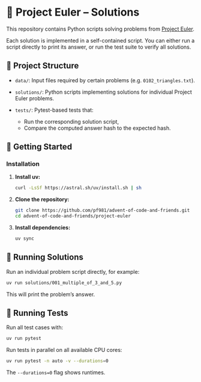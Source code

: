 # 🧮 Project Euler – Solutions

This repository contains Python scripts solving problems from [Project Euler](https://projecteuler.net/).

Each solution is implemented in a self-contained script. You can either run a script directly to print its answer, or run the test suite to verify all solutions.

## 📁 Project Structure

* `data/`: Input files required by certain problems (e.g. `0102_triangles.txt`).
* `solutions/`: Python scripts implementing solutions for individual Project Euler problems.
* `tests/`: Pytest-based tests that:

  * Run the corresponding solution script,
  * Compare the computed answer hash to the expected hash.

## 🚀 Getting Started

### Installation

1. **Install uv:**

   ```bash
   curl -LsSf https://astral.sh/uv/install.sh | sh
   ```

2. **Clone the repository:**

   ```bash
   git clone https://github.com/pf981/advent-of-code-and-friends.git
   cd advent-of-code-and-friends/project-euler
   ```

3. **Install dependencies:**

   ```bash
   uv sync
   ```

## 🧪 Running Solutions

Run an individual problem script directly, for example:

```bash
uv run solutions/001_multiple_of_3_and_5.py
```

This will print the problem’s answer.

## 🧪 Running Tests

Run all test cases with:

```bash
uv run pytest
```

Run tests in parallel on all available CPU cores:

```bash
uv run pytest -n auto -v --durations=0
```

The `--durations=0` flag shows runtimes.
